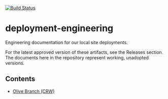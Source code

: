 [![Build Status](https://travis-ci.org/memhamwan/deployment-engineering.svg?branch=master)](https://travis-ci.org/memhamwan/deployment-engineering)
# deployment-engineering
Engineering documentation for our local site deployments.

For the latest approved version of these artifacts, see the Releases section. The documents here in the repository represent working, unadopted versions.

## Contents

* [Olive Branch (CRW)](crw/safety_and_engineering_binder.rst)
